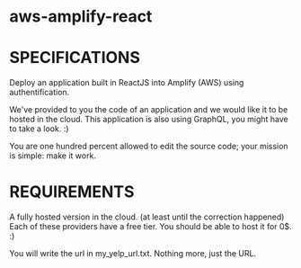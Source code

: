 # aws-amplify-react

# SPECIFICATIONS
Deploy an application built in ReactJS into Amplify (AWS) using authentification.

We've provided to you the code of an application and we would like it to be hosted in the cloud.
This application is also using GraphQL, you might have to take a look. :)

You are one hundred percent allowed to edit the source code; your mission is simple: make it work.

# REQUIREMENTS
A fully hosted version in the cloud. (at least until the correction happened)
Each of these providers have a free tier. You should be able to host it for 0$. :)

You will write the url in my_yelp_url.txt. Nothing more, just the URL.